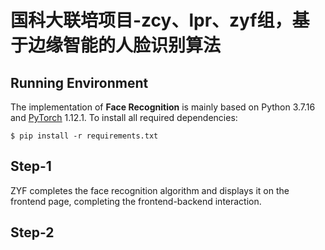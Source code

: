 # 国科大联培项目-zcy、lpr、zyf组，基于边缘智能的人脸识别算法

## Running Environment
The implementation of **Face Recognition** is mainly based on Python 3.7.16 and [PyTorch](https://pytorch.org/) 1.12.1. To install all required dependencies:
```
$ pip install -r requirements.txt
```

## Step-1
ZYF completes the face recognition algorithm and displays it on the frontend page, completing the frontend-backend interaction.

## Step-2
